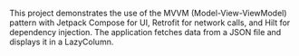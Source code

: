 This project demonstrates the use of the MVVM (Model-View-ViewModel) pattern with Jetpack Compose for UI, Retrofit for network calls, and Hilt for dependency injection. 
The application fetches data from a JSON file and displays it in a LazyColumn.

